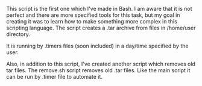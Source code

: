 This script is the first one which I've made in Bash. 
I am aware that it is not perfect and there are more specified tools for this task, but my goal in creating it was to learn how to make something more complex in this scripting language. 
The script creates a .tar archive from files in /home/user directory.

It is running by .timers files (soon included) in a day/time specified by the user.

Also, in addition to this script, I've created another script which removes old tar files. The remove.sh script removes old .tar files.
Like the main script it can be run by .timer file to automate it. 
